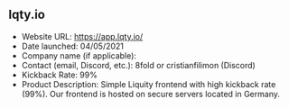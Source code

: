 ## lqty.io
- Website URL: https://app.lqty.io/
- Date launched: 04/05/2021
- Company name (if applicable):   
- Contact (email, Discord, etc.): 8fold or cristianfilimon (Discord)
- Kickback Rate: 99%
- Product Description: Simple Liquity frontend with high kickback rate (99%). Our frontend is hosted on secure servers located in Germany.
